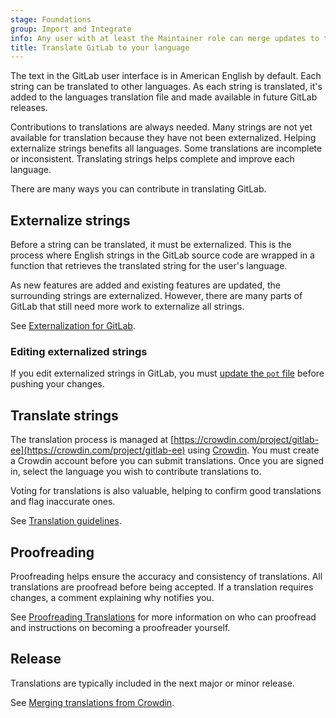 ```yaml
---
stage: Foundations
group: Import and Integrate
info: Any user with at least the Maintainer role can merge updates to this content. For details, see https://docs.gitlab.com/ee/development/development_processes.html#development-guidelines-review.
title: Translate GitLab to your language
---
```


The text in the GitLab user interface is in American English by default. Each string can be
translated to other languages. As each string is translated, it's added to the languages translation
file and made available in future GitLab releases.

Contributions to translations are always needed. Many strings are not yet available for translation
because they have not been externalized. Helping externalize strings benefits all languages. Some
translations are incomplete or inconsistent. Translating strings helps complete and improve each
language.

There are many ways you can contribute in translating GitLab.

## Externalize strings

Before a string can be translated, it must be externalized. This is the process where English
strings in the GitLab source code are wrapped in a function that retrieves the translated string for
the user's language.

As new features are added and existing features are updated, the surrounding strings are
externalized. However, there are many parts of GitLab that still need more work to externalize all
strings.

See [Externalization for GitLab](externalization.md).

### Editing externalized strings

If you edit externalized strings in GitLab, you must [update the `pot` file](externalization.md#updating-the-po-files-with-the-new-content) before pushing your changes.

## Translate strings

The translation process is managed at [https://crowdin.com/project/gitlab-ee](https://crowdin.com/project/gitlab-ee)
using [Crowdin](https://crowdin.com/).
You must create a Crowdin account before you can submit translations. Once you are signed in, select
the language you wish to contribute translations to.

Voting for translations is also valuable, helping to confirm good translations and flag inaccurate
ones.

See [Translation guidelines](translation.md).

## Proofreading

Proofreading helps ensure the accuracy and consistency of translations. All translations are
proofread before being accepted. If a translation requires changes, a comment explaining why
notifies you.

See [Proofreading Translations](proofreader.md) for more information on who can proofread and
instructions on becoming a proofreader yourself.

## Release

Translations are typically included in the next major or minor release.

See [Merging translations from Crowdin](merging_translations.md).
